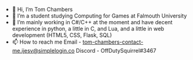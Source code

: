 - 👋 Hi, I’m Tom Chambers
- 💞️ I’m a student studying Computing for Games at Falmouth University
- 🌱 I’m mainly working in C#/C++ at the moment and have decent experience in python, a little in C, and Lua, and a little in web development (HTML5, CSS, Flask, SQL)
- 📫 How to reach me
  Email - tom-chambers-contact-me.ijesv@simplelogin.co
  Discord - OffDutySquirrel#3467

